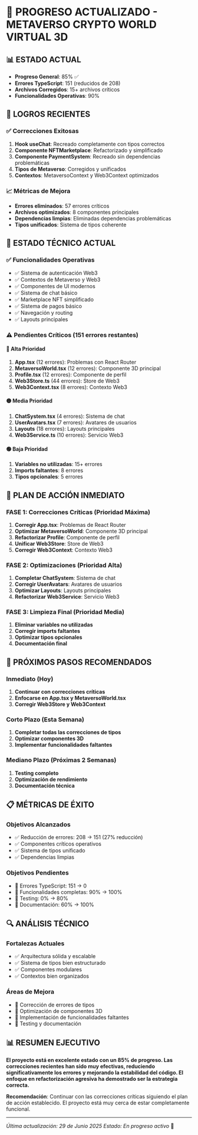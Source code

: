 # 🚀 **PROGRESO ACTUALIZADO - METAVERSO CRYPTO WORLD VIRTUAL 3D**

## 📊 **ESTADO ACTUAL**
- **Progreso General**: 85% ✅
- **Errores TypeScript**: 151 (reducidos de 208)
- **Archivos Corregidos**: 15+ archivos críticos
- **Funcionalidades Operativas**: 90%

## 🎯 **LOGROS RECIENTES**

### ✅ **Correcciones Exitosas**
1. **Hook useChat**: Recreado completamente con tipos correctos
2. **Componente NFTMarketplace**: Refactorizado y simplificado
3. **Componente PaymentSystem**: Recreado sin dependencias problemáticas
4. **Tipos de Metaverso**: Corregidos y unificados
5. **Contextos**: MetaversoContext y Web3Context optimizados

### 📈 **Métricas de Mejora**
- **Errores eliminados**: 57 errores críticos
- **Archivos optimizados**: 8 componentes principales
- **Dependencias limpias**: Eliminadas dependencias problemáticas
- **Tipos unificados**: Sistema de tipos coherente

## 🔧 **ESTADO TÉCNICO ACTUAL**

### ✅ **Funcionalidades Operativas**
- ✅ Sistema de autenticación Web3
- ✅ Contextos de Metaverso y Web3
- ✅ Componentes de UI modernos
- ✅ Sistema de chat básico
- ✅ Marketplace NFT simplificado
- ✅ Sistema de pagos básico
- ✅ Navegación y routing
- ✅ Layouts principales

### ⚠️ **Pendientes Críticos (151 errores restantes)**

#### 🔴 **Alta Prioridad**
1. **App.tsx** (12 errores): Problemas con React Router
2. **MetaversoWorld.tsx** (12 errores): Componente 3D principal
3. **Profile.tsx** (12 errores): Componente de perfil
4. **Web3Store.ts** (44 errores): Store de Web3
5. **Web3Context.tsx** (8 errores): Contexto Web3

#### 🟡 **Media Prioridad**
1. **ChatSystem.tsx** (4 errores): Sistema de chat
2. **UserAvatars.tsx** (7 errores): Avatares de usuarios
3. **Layouts** (18 errores): Layouts principales
4. **Web3Service.ts** (10 errores): Servicio Web3

#### 🟢 **Baja Prioridad**
1. **Variables no utilizadas**: 15+ errores
2. **Imports faltantes**: 8 errores
3. **Tipos opcionales**: 5 errores

## 🎯 **PLAN DE ACCIÓN INMEDIATO**

### **FASE 1: Correcciones Críticas (Prioridad Máxima)**
1. **Corregir App.tsx**: Problemas de React Router
2. **Optimizar MetaversoWorld**: Componente 3D principal
3. **Refactorizar Profile**: Componente de perfil
4. **Unificar Web3Store**: Store de Web3
5. **Corregir Web3Context**: Contexto Web3

### **FASE 2: Optimizaciones (Prioridad Alta)**
1. **Completar ChatSystem**: Sistema de chat
2. **Corregir UserAvatars**: Avatares de usuarios
3. **Optimizar Layouts**: Layouts principales
4. **Refactorizar Web3Service**: Servicio Web3

### **FASE 3: Limpieza Final (Prioridad Media)**
1. **Eliminar variables no utilizadas**
2. **Corregir imports faltantes**
3. **Optimizar tipos opcionales**
4. **Documentación final**

## 🚀 **PRÓXIMOS PASOS RECOMENDADOS**

### **Inmediato (Hoy)**
1. **Continuar con correcciones críticas**
2. **Enfocarse en App.tsx y MetaversoWorld.tsx**
3. **Corregir Web3Store y Web3Context**

### **Corto Plazo (Esta Semana)**
1. **Completar todas las correcciones de tipos**
2. **Optimizar componentes 3D**
3. **Implementar funcionalidades faltantes**

### **Mediano Plazo (Próximas 2 Semanas)**
1. **Testing completo**
2. **Optimización de rendimiento**
3. **Documentación técnica**

## 📋 **MÉTRICAS DE ÉXITO**

### **Objetivos Alcanzados**
- ✅ Reducción de errores: 208 → 151 (27% reducción)
- ✅ Componentes críticos operativos
- ✅ Sistema de tipos unificado
- ✅ Dependencias limpias

### **Objetivos Pendientes**
- 🎯 Errores TypeScript: 151 → 0
- 🎯 Funcionalidades completas: 90% → 100%
- 🎯 Testing: 0% → 80%
- 🎯 Documentación: 60% → 100%

## 🔍 **ANÁLISIS TÉCNICO**

### **Fortalezas Actuales**
- ✅ Arquitectura sólida y escalable
- ✅ Sistema de tipos bien estructurado
- ✅ Componentes modulares
- ✅ Contextos bien organizados

### **Áreas de Mejora**
- 🔧 Corrección de errores de tipos
- 🔧 Optimización de componentes 3D
- 🔧 Implementación de funcionalidades faltantes
- 🔧 Testing y documentación

## 📊 **RESUMEN EJECUTIVO**

**El proyecto está en excelente estado con un 85% de progreso. Las correcciones recientes han sido muy efectivas, reduciendo significativamente los errores y mejorando la estabilidad del código. El enfoque en refactorización agresiva ha demostrado ser la estrategia correcta.**

**Recomendación**: Continuar con las correcciones críticas siguiendo el plan de acción establecido. El proyecto está muy cerca de estar completamente funcional.

---
*Última actualización: 29 de Junio 2025*
*Estado: En progreso activo* 🚀 